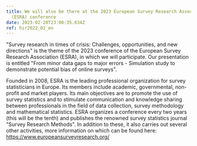 ```yaml
---
title: We will also be there at the 2023 European Survey Research Association
  (ESRA) conference
date: 2023-02-20T23:00:35.634Z
ref: hir2022_02_en
---
```

"Survey research in times of crisis: Challenges, opportunities, and new directions" is the theme of the 2023 conference of the European Survey Research Association (ESRA), in which we will participate. Our presentation is entitled "From minor data gaps to major errors - Simulation study to demonstrate potential bias of online surveys". 

Founded in 2008, ESRA is the leading professional organization for survey statisticians in Europe. Its members include academic, governmental, non-profit and market players. Its main objectives are to promote the use of survey statistics and to stimulate communication and knowledge sharing between professionals in the field of data collection, survey methodology and mathematical statistics. ESRA organizes a conference every two years (this will be the tenth) and publishes the renowned survey statistics journal "Survey Research Methods". In addition to these, it also carries out several other activities, more information on which can be found here: https://www.europeansurveyresearch.org/